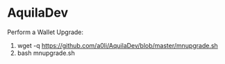 # AquilaDev

Perform a Wallet Upgrade:

1. wget -q https://github.com/a0li/AquilaDev/blob/master/mnupgrade.sh
2. bash mnupgrade.sh
